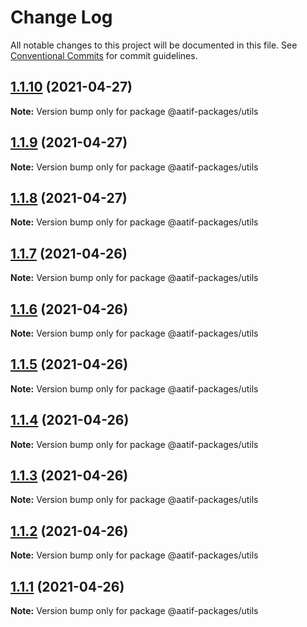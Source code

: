 # Change Log

All notable changes to this project will be documented in this file.
See [Conventional Commits](https://conventionalcommits.org) for commit guidelines.

## [1.1.10](https://github.com/aatifbandey/mono-react/compare/@aatif-packages/utils@1.1.9...@aatif-packages/utils@1.1.10) (2021-04-27)

**Note:** Version bump only for package @aatif-packages/utils





## [1.1.9](https://github.com/aatifbandey/mono-react/compare/@aatif-packages/utils@1.1.8...@aatif-packages/utils@1.1.9) (2021-04-27)

**Note:** Version bump only for package @aatif-packages/utils





## [1.1.8](https://github.com/aatifbandey/mono-react/compare/@aatif-packages/utils@1.1.7...@aatif-packages/utils@1.1.8) (2021-04-27)

**Note:** Version bump only for package @aatif-packages/utils





## [1.1.7](https://github.com/aatifbandey/mono-react/compare/@aatif-packages/utils@1.1.6...@aatif-packages/utils@1.1.7) (2021-04-26)

**Note:** Version bump only for package @aatif-packages/utils





## [1.1.6](https://github.com/aatifbandey/mono-react/compare/@aatif-packages/utils@1.1.5...@aatif-packages/utils@1.1.6) (2021-04-26)

**Note:** Version bump only for package @aatif-packages/utils





## [1.1.5](https://github.com/aatifbandey/mono-react/compare/@aatif-packages/utils@1.1.4...@aatif-packages/utils@1.1.5) (2021-04-26)

**Note:** Version bump only for package @aatif-packages/utils





## [1.1.4](https://github.com/aatifbandey/mono-react/compare/@aatif-packages/utils@1.1.3...@aatif-packages/utils@1.1.4) (2021-04-26)

**Note:** Version bump only for package @aatif-packages/utils





## [1.1.3](https://github.com/aatifbandey/mono-react/compare/@aatif-packages/utils@1.1.2...@aatif-packages/utils@1.1.3) (2021-04-26)

**Note:** Version bump only for package @aatif-packages/utils





## [1.1.2](https://github.com/aatifbandey/mono-react/compare/@aatif-packages/utils@1.1.1...@aatif-packages/utils@1.1.2) (2021-04-26)

**Note:** Version bump only for package @aatif-packages/utils





## [1.1.1](https://github.com/aatifbandey/mono-react/compare/@aatif-packages/utils@1.1.0...@aatif-packages/utils@1.1.1) (2021-04-26)

**Note:** Version bump only for package @aatif-packages/utils
